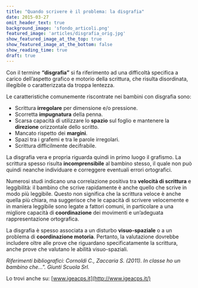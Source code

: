 ```yaml
---
title: "Quando scrivere è il problema: la disgrafia"
date: 2015-03-27
omit_header_text: true
background_image: 'sfondo_articoli.png'
featured_image: 'articles/disgrafia_orig.jpg'
show_featured_image_at_the_top: true
show_featured_image_at_the_bottom: false
show_reading_time: true
draft: true
---
```


Con il termine **“disgrafia”** si fa riferimento ad una difficoltà specifica a carico dell’aspetto grafico e motorio della scrittura, che risulta disordinata, illegibile o caratterizzata da troppa lentezza.

Le caratteristiche comunemente riscontrate nei bambini con disgrafia sono:

* Scrittura **irregolare** per dimensione e/o pressione.
* Scorretta **impugnatura** della penna.
* Scarsa capacità di utilizzare lo **spazio** sul foglio e mantenere la **direzione** orizzontale dello scritto.
* Mancato rispetto dei **margini**.
* Spazi tra i grafemi e tra le parole irregolari.
* Scrittura difficilmente decifrabile.

La disgrafia vera e propria riguarda quindi in primo luogo il grafismo. La scrittura spesso risulta **incomprensibile** al bambino stesso, il quale non può quindi neanche individuare e correggere eventuali errori ortografici.

Numerosi studi indicano una correlazione positiva tra **velocità di scrittura** e leggibilità: il bambino che scrive rapidamente è anche quello che scrive in modo più leggibile. Questo non significa che la scrittura veloce è anche quella più chiara, ma suggerisce che le capacità di scrivere velocemente e in maniera leggibile sono legate a fattori comuni, in particolare a una migliore capacità di **coordinazione** dei movimenti e un’adeguata rappresentazione ortografica.

La disgrafia è spesso associata a un disturbo **visuo-spaziale** o a un problema di **coordinazione motoria**. Pertanto, la valutazione dovrebbe includere oltre alle prove che riguardano specificatamente la scrittura, anche prove che valutano le abilità visuo-spaziali.

_Riferimenti bibliografici: Cornoldi C., Zaccaria S. (2011). In classe ho un bambino che...". Giunti Scuola Srl._

Lo trovi anche su: [www.igeacps.it](http://www.igeacps.it/)
